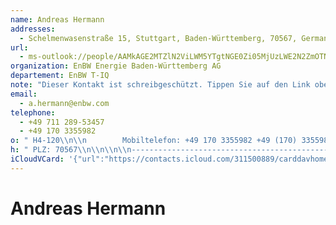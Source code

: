 ```yaml
---
name: Andreas Hermann
addresses:
  - Schelmenwasenstraße 15, Stuttgart, Baden-Württemberg, 70567, Germany
url:
  - ms-outlook://people/AAMkAGE2MTZlN2ViLWM5YTgtNGE0Zi05MjUzLWE2N2ZmOTNiNzU1NwBGAAAAAAATi9mlcaWmRrOUSDPipn7pBwDaKeY3E0WlQqDBzbWTDvYeAAAAqKThAADaKeY3E0WlQqDBzbWTDvYeAAABQjFEAAA=?accountKey=8f7e2b1612c1987325fb966238129f30&accountExportedAt=559252279.911066
organization: EnBW Energie Baden-Württemberg AG
departement: EnBW T-IQ
note: "Dieser Kontakt ist schreibgeschützt. Tippen Sie auf den Link oben\\, umihn in Outlook zu bearbeiten.\\n\\n\\n\\n\\n\\n----------------------------------------------------\\n\\nAktualisierte Details 28.09.2017:\\n\\n        Firma:EnBW Energie Baden-Württemberg AG EnBW\\n\\n        Abteilung: EnBW T-IQ\\n\\nBüro: H4-120\\n\\n        Mobiltelefon: +49 170 3355982 +49 (170) 3355982\\n\\n        Telefon geschäftlich: +49 711 289-53457 +49 (711) 289 53457\\n\\n        Adresse geschäftlich: Straße: Schelmenwasenstraße 15\\n\\nAdresse geschäftlich: Ort: Stuttgart\\n\\n        Adresse geschäftlich: Bundesland: Baden-Württemberg\\n\\n        Adresse geschäftlich: Land/Region: Germany\\n\\n        Adresse geschäftlich: PLZ: 70567\\n\\n\\n\\n----------------------------------------------------\\n\\nAktualisierte Details 02.01.2018:\\n\\nBüro: Postfach Nr. 1 - H4-120 H4-120"
email:
  - a.hermann@enbw.com
telephone:
  - +49 711 289-53457
  - +49 170 3355982
o: " H4-120\\n\\n        Mobiltelefon: +49 170 3355982 +49 (170) 3355982\\n\\nTelefon geschäftlich: +49 711 289-53457 +49 (711) 289 53457\\n\\nAdresse geschäftlich: Straße: Schelmenwasenstraße 15\\n\\nAdresse geschäftlich: Ort: Stuttgart\\n\\n        Adresse geschäftlich: Bundesland: Baden-Württemberg\\n\\nAdresse geschäftlich: Land/Region: Germany\\n\\n        Adresse geschäftlic"
h: " PLZ: 70567\\n\\n\\n\\n----------------------------------------------------\\n\\nAktualisierte Details 02.01.2018:\\n\\nBüro: Postfach Nr. 1- H4-120 H4-120"
iCloudVCard: '{"url":"https://contacts.icloud.com/311500889/carddavhome/card/9DDB4322-6AC9-46B8-B464-8E1E5DDC1ACE.vcf","etag":"\"kmfhauvj\"","data":"BEGIN:VCARD\r\nVERSION:3.0\r\nFN:\r\nN:Hermann;Andreas;;;\r\nUID:545723AD-273D-4EA8-ABE2-5D78A3AB0061\r\nADR:;;Schelmenwasenstraße 15;Stuttgart;Baden-Württemberg;70567;Germany;\r\nitem3.X-ABLABEL:Outlook\r\nPRODID:-//Apple Inc.//iOS 11.4.1//EN\r\nREV:2025-04-03T22:17:50Z\r\nURL:ms-outlook://people/AAMkAGE2MTZlN2ViLWM5YTgtNGE0Zi05MjUzLWE2N2ZmOTNiNzU\r\n 1NwBGAAAAAAATi9mlcaWmRrOUSDPipn7pBwDaKeY3E0WlQqDBzbWTDvYeAAAAqKThAADaKeY3E0\r\n WlQqDBzbWTDvYeAAABQjFEAAA=?accountKey=8f7e2b1612c1987325fb966238129f30&acco\r\n untExportedAt=559252279.911066\r\nORG:EnBW Energie Baden-Württemberg AG;EnBW T-IQ\r\nNOTE:Dieser Kontakt ist schreibgeschützt. Tippen Sie auf den Link oben\\, um\r\n ihn in Outlook zu bearbeiten.\\n\\n\\n\\n\\n\\n----------------------------------\r\n ------------------\\n\\nAktualisierte Details 28.09.2017:\\n\\n        Firma:En\r\n BW Energie Baden-Württemberg AG EnBW\\n\\n        Abteilung: EnBW T-IQ\\n\\nBür\r\n o: H4-120\\n\\n        Mobiltelefon: +49 170 3355982 +49 (170) 3355982\\n\\n   \r\n      Telefon geschäftlich: +49 711 289-53457 +49 (711) 289 53457\\n\\n       \r\n  Adresse geschäftlich: Straße: Schelmenwasenstraße 15\\n\\nAdresse geschäftli\r\n ch: Ort: Stuttgart\\n\\n        Adresse geschäftlich: Bundesland: Baden-Württ\r\n emberg\\n\\n        Adresse geschäftlich: Land/Region: Germany\\n\\n        Adr\r\n esse geschäftlich: PLZ: 70567\\n\\n\\n\\n--------------------------------------\r\n --------------\\n\\nAktualisierte Details 02.01.2018:\\n\\nBüro: Postfach Nr. 1\r\n  - H4-120 H4-120\r\nEMAIL:a.hermann@enbw.com\r\nTEL:+49 711 289-53457\r\nTEL:+49 170 3355982\r\no: H4-120\\n\\n        Mobiltelefon: +49 170 3355982 +49 (170) 3355982\\n\\nTel\r\n efon geschäftlich: +49 711 289-53457 +49 (711) 289 53457\\n\\nAdresse geschäf\r\n tlich: Straße: Schelmenwasenstraße 15\\n\\nAdresse geschäftlich: Ort: Stuttga\r\n rt\\n\\n        Adresse geschäftlich: Bundesland: Baden-Württemberg\\n\\n      \r\n   Adresse geschäftlich: Land/Region: Germany\\n\\n        Adresse geschäftlic\r\n h: PLZ: 70567\\n\\n\\n\\n----------------------------------------------------\\n\r\n \\nAktualisierte Details 02.01.2018:\\n\\nBüro: Postfach Nr. 1- H4-120 H4-120\r\no: H4-120\\n\\n        Mobiltelefon: +49 170 3355982 +49 (170) 3355982\\n\\nTel\r\n efon geschäftlich: +49 711 289-53457 +49 (711) 289 53457\\n\\nAdresse geschäf\r\n tlich: Straße: Schelmenwasenstraße 15\\n\\nAdresse geschäftlich: Ort: Stuttga\r\n rt\\n\\n        Adresse geschäftlich: Bundesland: Baden-Württemberg\\n\\nAdress\r\n e geschäftlich: Land/Region: Germany\\n\\n        Adresse geschäftlic\r\nh: PLZ: 70567\\n\\n\\n\\n----------------------------------------------------\\n\r\n \\nAktualisierte Details 02.01.2018:\\n\\nBüro: Postfach Nr. 1- H4-120 H4-120\r\no: H4-120\\n\\n        Mobiltelefon: +49 170 3355982 +49 (170) 3355982\\n\\nTel\r\n efon geschäftlich: +49 711 289-53457 +49 (711) 289 53457\\n\\nAdresse geschäf\r\n tlich: Straße: Schelmenwasenstraße 15\\n\\nAdresse geschäftlich: Ort: Stuttga\r\n rt\\n\\n        Adresse geschäftlich: Bundesland: Baden-Württemberg\\n\\nAdress\r\n e geschäftlich: Land/Region: Germany\\n\\n        Adresse geschäftlic\r\nh: PLZ: 70567\\n\\n\\n\\n----------------------------------------------------\\n\r\n \\nAktualisierte Details 02.01.2018:\\n\\nBüro: Postfach Nr. 1- H4-120 H4-120\r\no: H4-120\\n\\n        Mobiltelefon: +49 170 3355982 +49 (170) 3355982\\n\\nTel\r\n efon geschäftlich: +49 711 289-53457 +49 (711) 289 53457\\n\\nAdresse geschäf\r\n tlich: Straße: Schelmenwasenstraße 15\\n\\nAdresse geschäftlich: Ort: Stuttga\r\n rt\\n\\n        Adresse geschäftlich: Bundesland: Baden-Württemberg\\n\\nAdress\r\n e geschäftlich: Land/Region: Germany\\n\\n        Adresse geschäftlic\r\nh: PLZ: 70567\\n\\n\\n\\n----------------------------------------------------\\n\r\n \\nAktualisierte Details 02.01.2018:\\n\\nBüro: Postfach Nr. 1- H4-120 H4-120\r\no: H4-120\\n\\n        Mobiltelefon: +49 170 3355982 +49 (170) 3355982\\n\\nTel\r\n efon geschäftlich: +49 711 289-53457 +49 (711) 289 53457\\n\\nAdresse geschäf\r\n tlich: Straße: Schelmenwasenstraße 15\\n\\nAdresse geschäftlich: Ort: Stuttga\r\n rt\\n\\n        Adresse geschäftlich: Bundesland: Baden-Württemberg\\n\\nAdress\r\n e geschäftlich: Land/Region: Germany\\n\\n        Adresse geschäftlic\r\nh: PLZ: 70567\\n\\n\\n\\n----------------------------------------------------\\n\r\n \\nAktualisierte Details 02.01.2018:\\n\\nBüro: Postfach Nr. 1- H4-120 H4-120\r\no: H4-120\\n\\n        Mobiltelefon: +49 170 3355982 +49 (170) 3355982\\n\\nTel\r\n efon geschäftlich: +49 711 289-53457 +49 (711) 289 53457\\n\\nAdresse geschäf\r\n tlich: Straße: Schelmenwasenstraße 15\\n\\nAdresse geschäftlich: Ort: Stuttga\r\n rt\\n\\n        Adresse geschäftlich: Bundesland: Baden-Württemberg\\n\\nAdress\r\n e geschäftlich: Land/Region: Germany\\n\\n        Adresse geschäftlic\r\nh: PLZ: 70567\\n\\n\\n\\n----------------------------------------------------\\n\r\n \\nAktualisierte Details 02.01.2018:\\n\\nBüro: Postfach Nr. 1- H4-120 H4-120\r\nEND:VCARD"}'
---
```

# Andreas Hermann